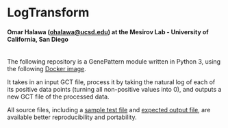 # LogTransform
#### Omar Halawa (ohalawa@ucsd.edu) at the Mesirov Lab - University of California, San Diego
\
The following repository is a GenePattern module written in Python 3, using the following [Docker image](https://hub.docker.com/layers/genepattern/notebook-python39/21.08/images/sha256-12b175ff4472cfecef354ddea1d7811f2cbf0ae9f114ede11d789b74e08bbc03?context=explore). 

It takes in an input GCT file, process it by taking the natural log of each of its positive data points (turning all non-positive values into 0), and outputs a new GCT file of the processed data. 

All source files, including a [sample test file](https://github.com/omarhalawa3301/log_normalize/blob/main/data/all_aml_train.gct) and [expected output file](https://github.com/omarhalawa3301/log_normalize/blob/main/data/result.gct), are available better reproducibility and portability. 


